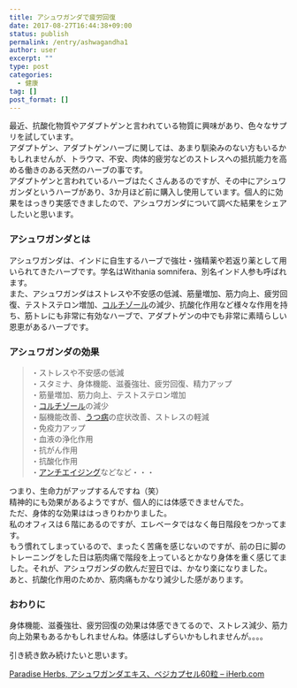 ```yaml
---
title: アシュワガンダで疲労回復
date: 2017-08-27T16:44:38+09:00
status: publish
permalink: /entry/ashwagandha1
author: user
excerpt: ""
type: post
categories:
  - 健康
tag: []
post_format: []
---
```


最近、抗酸化物質やアダプトゲンと言われている物質に興味があり、色々なサプリを試しています。  
アダプトゲン、アダプトゲンハーブに関しては、あまり馴染みのない方もいるかもしれませんが、トラウマ、不安、肉体的疲労などのストレスへの抵抗能力を高める働きのある天然のハーブの事です。  
アダプトゲンと言われているハーブはたくさんあるのですが、その中にアシュワガンダというハーブがあり、3か月ほど前に購入し使用しています。個人的に効果をはっきり実感できましたので、アシュワガンダについて調べた結果をシェアしたいと思います。

### アシュワガンダとは

アシュワガンダは、インドに自生するハーブで強壮・強精薬や若返り薬として用いられてきたハーブです。学名はWithania somnifera、別名インド人参も呼ばれます。  
また、アシュワガンダはストレスや不安感の低減、筋量増加、筋力向上、疲労回復、テストステロン増加、[コルチゾール](http://d.hatena.ne.jp/keyword/%A5%B3%A5%EB%A5%C1%A5%BE%A1%BC%A5%EB)の減少、抗酸化作用など様々な作用を持ち、筋トレにも非常に有効なハーブで、アダプトゲンの中でも非常に素晴らしい恩恵があるハーブです。

### アシュワガンダの効果

> ・ストレスや不安感の低減  
> ・スタミナ、身体機能、滋養強壮、疲労回復、精力アップ  
> ・筋量増加、筋力向上、テストステロン増加  
> ・[コルチゾール](http://d.hatena.ne.jp/keyword/%A5%B3%A5%EB%A5%C1%A5%BE%A1%BC%A5%EB)の減少  
> ・脳機能改善、[うつ病](http://d.hatena.ne.jp/keyword/%A4%A6%A4%C4%C9%C2)の症状改善、ストレスの軽減  
> ・免疫力アップ  
> ・血液の浄化作用  
> ・抗がん作用  
> ・抗酸化作用  
> ・[アンチエイジング](http://d.hatena.ne.jp/keyword/%A5%A2%A5%F3%A5%C1%A5%A8%A5%A4%A5%B8%A5%F3%A5%B0)などなど・・・

つまり、生命力がアップするんですね（笑）  
精神的にも効果があるようですが、個人的には体感できませんでた。  
ただ、身体的な効果ははっきりわかりました。  
私のオフィスは６階にあるのですが、エレベータではなく毎日階段をつかってます。  
もう慣れてしまっているので、まったく苦痛を感じないのですが、前の日に脚のトレーニングをした日は筋肉痛で階段を上っているとかなり身体を重く感じてました。それが、アシュワガンダの飲んだ翌日では、かなり楽になりました。  
あと、抗酸化作用のためか、筋肉痛もかなり減少した感があります。

### おわりに

身体機能、滋養強壮、疲労回復の効果は体感できてるので、ストレス減少、筋力向上効果もあるかもしれませんね。体感はしずらいかもしれませんが。。。。

引き続き飲み続けたいと思います。

[Paradise Herbs, アシュワガンダエキス、ベジカプセル60粒 – iHerb.com](https://jp.iherb.com/pr/paradise-herbs-ashwagandha-extract-60-vegetarian-capsules/4619?rcode=LHT685)
